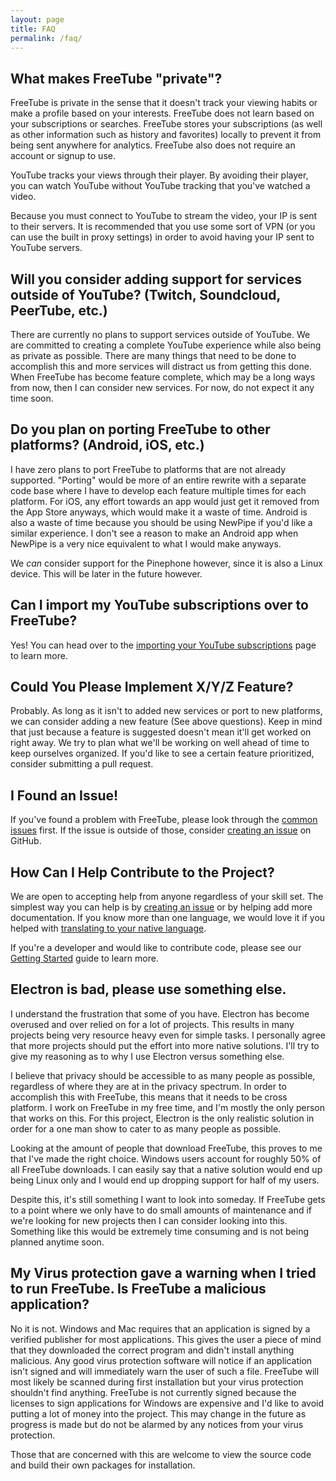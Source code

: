 ```yaml
---
layout: page
title: FAQ
permalink: /faq/
---
```


## What makes FreeTube "private"?
FreeTube is private in the sense that it doesn't track your viewing habits or make a profile based on your interests. FreeTube does not learn based on your subscriptions or searches. FreeTube stores your subscriptions (as well as other information such as history and favorites) locally to prevent it from being sent anywhere for analytics. FreeTube also does not require an account or signup to use.

YouTube tracks your views through their player. By avoiding their player, you can watch YouTube without YouTube tracking that you've watched a video.

Because you must connect to YouTube to stream the video, your IP is sent to their servers. It is recommended that you use some sort of VPN (or you can use the built in proxy settings) in order to avoid having your IP sent to YouTube servers.

## Will you consider adding support for services outside of YouTube? (Twitch, Soundcloud, PeerTube, etc.)
There are currently no plans to support services outside of YouTube. We are committed to creating a complete YouTube experience while also being as private as possible. There are many things that need to be done to accomplish this and more services will distract us from getting this done. When FreeTube has become feature complete, which may be a long ways from now, then I can consider new services.  For now, do not expect it any time soon.

## Do you plan on porting FreeTube to other platforms? (Android, iOS, etc.)
I have zero plans to port FreeTube to platforms that are not already supported. "Porting" would be more of an entire rewrite with a separate code base where I have to develop each feature multiple times for each platform. For iOS, any effort towards an app would just get it removed from the App Store anyways, which would make it a waste of time. Android is also a waste of time because you should be using NewPipe if you'd like a similar experience. I don't see a reason to make an Android app when NewPipe is a very nice equivalent to what I would make anyways.

We _can_ consider support for the Pinephone however, since it is also a Linux device. This will be later in the future however.

## Can I import my YouTube subscriptions over to FreeTube?
Yes! You can head over to the [importing your YouTube subscriptions](/usage/importing-subscriptions) page to learn more.

## Could You Please Implement X/Y/Z Feature?

Probably. As long as it isn't to added new services or port to new platforms, we can consider adding a new feature (See above questions). Keep in mind that just because a feature is suggested doesn't mean it'll get worked on right away. We try to plan what we'll be working on well ahead of time to keep ourselves organized. If you'd like to see a certain feature prioritized, consider submitting a pull request.

## I Found an Issue!

If you've found a problem with FreeTube, please look through the [common issues](/usage/common-issues) first. If the issue is outside of those, consider [creating an issue](community/creating-an-issue) on GitHub.

## How Can I Help Contribute to the Project?

We are open to accepting help from anyone regardless of your skill set. The simplest way you can help is by [creating an issue](/community/creating-an-issue) or by helping add more documentation. If you know more than one language, we would love it if you helped with [translating to your native language](/community/translations).

If you're a developer and would like to contribute code, please see our [Getting Started](/development/getting-started) guide to learn more.

## Electron is bad, please use something else.
I understand the frustration that some of you have.  Electron has become overused and over relied on for a lot of projects.  This results in many projects being very resource heavy even for simple tasks.  I personally agree that more projects should put the effort into more native solutions.  I'll try to give my reasoning as to why I use Electron versus something else.

I believe that privacy should be accessible to as many people as possible, regardless of where they are at in the privacy spectrum. In order to accomplish this with FreeTube, this means that it needs to be cross platform.  I work on FreeTube in my free time, and I'm mostly the only person that works on this.  For this project, Electron is the only realistic solution in order for a one man show to cater to as many people as possible.

Looking at the amount of people that download FreeTube, this proves to me that I've made the right choice.  Windows users account for roughly 50% of all FreeTube downloads.  I can easily say that a native solution would end up being Linux only and I would end up dropping support for half of my users.

Despite this, it's still something I want to look into someday.  If FreeTube gets to a point where we only have to do small amounts of maintenance and if we're looking for new projects then I can consider looking into this.  Something like this would be extremely time consuming and is not being planned anytime soon.

## My Virus protection gave a warning when I tried to run FreeTube.  Is FreeTube a malicious application?
No it is not.  Windows and Mac requires that an application is signed by a verified publisher for most applications.  This gives the user a piece of mind that they downloaded the correct program and didn't install anything malicious.  Any good virus protection software will notice if an application isn't signed and will immediately warn the user of such a file.  FreeTube will most likely be scanned during first installation but your virus protection shouldn't find anything.  FreeTube is not currently signed because the licenses to sign applications for Windows are expensive and I'd like to avoid putting a lot of money into the project.  This may change in the future as progress is made but do not be alarmed by any notices from your virus protection.

Those that are concerned with this are welcome to view the source code and build their own packages for installation.
